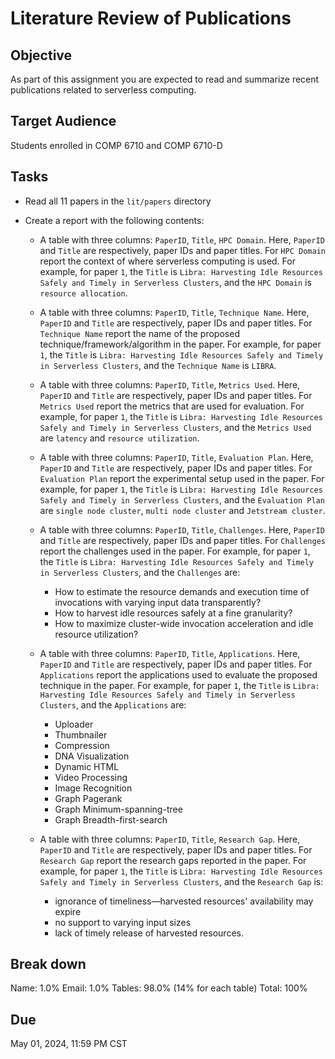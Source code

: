 # Literature Review of Publications 

## Objective 

As part of this assignment you are expected to read and summarize recent publications related to serverless computing. 

## Target Audience 

Students enrolled in COMP 6710 and COMP 6710-D 

## Tasks 

- Read all 11 papers in the `lit/papers` directory
- Create a report with the following contents:
  
  - A table with three columns: `PaperID`, `Title`, `HPC Domain`. Here, `PaperID` and `Title` are respectively, paper IDs and paper titles. For `HPC Domain` report the context of where serverless computing is used. For example, for paper `1`, the `Title` is `Libra: Harvesting Idle Resources Safely and Timely in Serverless Clusters`, and the `HPC Domain` is `resource allocation`. 
  
  - A table with three columns: `PaperID`, `Title`, `Technique Name`. Here, `PaperID` and `Title` are respectively, paper IDs and paper titles. For `Technique Name` report the name of the proposed technique/framework/algorithm in the paper. For example, for paper `1`, the `Title` is `Libra: Harvesting Idle Resources Safely and Timely in Serverless Clusters`, and the `Technique Name` is `LIBRA`.   
  
  - A table with three columns: `PaperID`, `Title`, `Metrics Used`. Here, `PaperID` and `Title` are respectively, paper IDs and paper titles. For `Metrics Used` report the metrics that are used for evaluation. For example, for paper `1`, the `Title` is `Libra: Harvesting Idle Resources Safely and Timely in Serverless Clusters`, and the `Metrics Used` are `latency` and `resource utilization`.
  
  - A table with three columns: `PaperID`, `Title`, `Evaluation Plan`. Here, `PaperID` and `Title` are respectively, paper IDs and paper titles. For `Evaluation Plan` report the experimental setup used in the paper. For example, for paper `1`, the `Title` is `Libra: Harvesting Idle Resources Safely and Timely in Serverless Clusters`, and the `Evaluation Plan` are `single node cluster`, `multi node cluster` and `Jetstream cluster`.
  
  - A table with three columns: `PaperID`, `Title`, `Challenges`. Here, `PaperID` and `Title` are respectively, paper IDs and paper titles. For `Challenges` report the challenges used in the paper. For example, for paper `1`, the `Title` is `Libra: Harvesting Idle Resources Safely and Timely in Serverless Clusters`, and the `Challenges` are:
    - How to estimate the resource demands and execution time of invocations with varying input data transparently?
    - How to harvest idle resources safely at a fine granularity? 
    - How to maximize cluster-wide invocation acceleration and idle resource utilization?
  
  - A table with three columns: `PaperID`, `Title`, `Applications`. Here, `PaperID` and `Title` are respectively, paper IDs and paper titles. For `Applications` report the applications used to evaluate the proposed technique in the paper. For example, for paper `1`, the `Title` is `Libra: Harvesting Idle Resources Safely and Timely in Serverless Clusters`, and the `Applications` are:
    - Uploader
    - Thumbnailer 
    - Compression 
    - DNA Visualization 
    - Dynamic HTML 
    - Video Processing 
    - Image Recognition 
    - Graph Pagerank 
    - Graph Minimum-spanning-tree 
    - Graph Breadth-first-search
  
  - A table with three columns: `PaperID`, `Title`, `Research Gap`. Here, `PaperID` and `Title` are respectively, paper IDs and paper titles. For `Research Gap` report the research gaps reported in the paper. For example, for paper `1`, the `Title` is `Libra: Harvesting Idle Resources Safely and Timely in Serverless Clusters`, and the `Research Gap` is:
    - ignorance of timeliness—harvested resources' availability may expire 
    - no support to varying input sizes 
    - lack of timely release of harvested resources.


## Break down 

Name:   1.0%
Email:  1.0%
Tables: 98.0% (14% for each table)
Total:  100% 

## Due 

May 01, 2024, 11:59 PM CST 